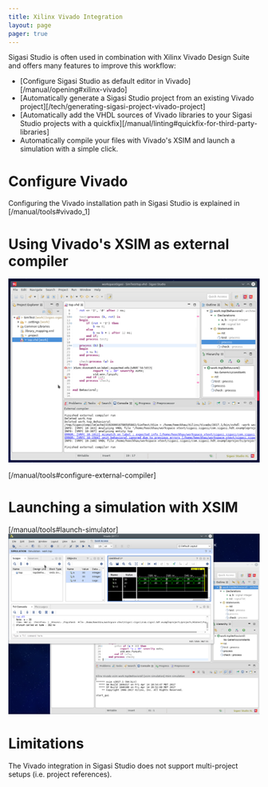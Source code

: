 ```yaml
---
title: Xilinx Vivado Integration
layout: page 
pager: true
---
```


Sigasi Studio is often used in combination with Xilinx Vivado Design Suite and offers many features to improve this workflow:

* [Configure Sigasi Studio as default editor in Vivado][/manual/opening#xilinx-vivado]
* [Automatically generate a Sigasi Studio project from an existing Vivado project][/tech/generating-sigasi-project-vivado-project]
* [Automatically add the VHDL sources of Vivado libraries to your Sigasi Studio projects with a quickfix][/manual/linting#quickfix-for-third-party-libraries]
* Automatically compile your files with Vivado's XSIM and launch a simulation with a simple click.

# Configure Vivado

Configuring the Vivado installation path in Sigasi Studio is explained in [/manual/tools#vivado_1]

# Using Vivado's XSIM as external compiler

![XSIM errors are displayed with markers in the editor and problems view](/releasenotes/3.6/xsim_compilation_error.png)

[/manual/tools#configure-external-compiler]

# Launching a simulation with XSIM

[/manual/tools#launch-simulator]
![Start a simulation by setting a toplevel and clicking the run button](/releasenotes/3.6/xsim_simulation.png)

# Limitations

The Vivado integration in Sigasi Studio does not support multi-project setups (i.e. project references).

